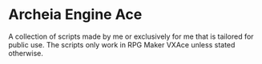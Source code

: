 Archeia Engine Ace
===

A collection of scripts made by me or exclusively for me that is tailored for public use. The scripts only work in RPG Maker VXAce unless stated otherwise.
